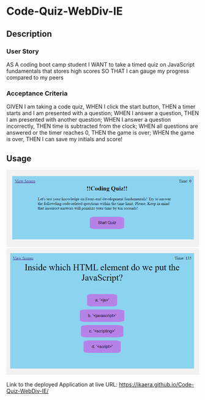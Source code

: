 # Code-Quiz-WebDiv-IE

## Description

### User Story
AS A coding boot camp student
I WANT to take a timed quiz on JavaScript fundamentals that stores high scores
SO THAT I can gauge my progress compared to my peers


### Acceptance Criteria
GIVEN I am taking a code quiz,
WHEN I click the start button,
THEN a timer starts and I am presented with a question;
WHEN I answer a question,
THEN I am presented with another question;
WHEN I answer a question incorrectly,
THEN time is subtracted from the clock;
WHEN all questions are answered or the timer reaches 0,
THEN the game is over;
WHEN the game is over,
THEN I can save my initials and score!


<!-- Provide a short description explaining the what, why, and how of your project. Use the following questions as a guide:

- What was your motivation?
- Why did you build this project? (Note: the answer is not "Because it was a homework assignment.")
- What problem does it solve?
- What did you learn?

## Table of Contents (Optional)

If your README is long, add a table of contents to make it easy for users to find what they need.

- [Installation](#installation)
- [Usage](#usage)
- [Credits](#credits)
- [License](#license)

## Installation

What are the steps required to install your project? Provide a step-by-step description of how to get the development environment running. -->

## Usage

<!-- Provide instructions and examples for use. Include screenshots as needed.

To add a screenshot, create an `assets/images` folder in your repository and upload your screenshot to it. Then, using the relative filepath, add it to your README using the following syntax: -->

    
![1](./Assets/Images/Screenshot1.png)
![2](./Assets/Images/Screenshot2.png)

Link to the deployed Application at live URL:
https://ikaera.github.io/Code-Quiz-WebDiv-IE/

<!-- ## Credits

List your collaborators, if any, with links to their GitHub profiles.

If you used any third-party assets that require attribution, list the creators with links to their primary web presence in this section.

If you followed tutorials, include links to those here as well.

## License

The last section of a high-quality README file is the license. This lets other developers know what they can and cannot do with your project. If you need help choosing a license, refer to [https://choosealicense.com/](https://choosealicense.com/).

---

🏆 The previous sections are the bare minimum, and your project will ultimately determine the content of this document. You might also want to consider adding the following sections.

## Badges

![badmath](https://img.shields.io/github/languages/top/lernantino/badmath)

Badges aren't necessary, per se, but they demonstrate street cred. Badges let other developers know that you know what you're doing. Check out the badges hosted by [shields.io](https://shields.io/). You may not understand what they all represent now, but you will in time.

## Features

If your project has a lot of features, list them here.

## How to Contribute

If you created an application or package and would like other developers to contribute it, you can include guidelines for how to do so. The [Contributor Covenant](https://www.contributor-covenant.org/) is an industry standard, but you can always write your own if you'd prefer.

## Tests

Go the extra mile and write tests for your application. Then provide examples on how to run them here. -->



<!-- ### Mock-Up
The following animation demonstrates the application functionality:

A GIF demonstrates a functioning quiz with a timer.

### Grading Requirements
NOTE
If a Challenge assignment submission is marked as “0”, it is considered incomplete and will not count towards your graduation requirements. Examples of incomplete submissions include the following:

A repository that has no code

A repository that includes a unique name but nothing else

A repository that includes only a README file but nothing else

A repository that only includes starter code

This Challenge is graded based on the following criteria:

### Technical Acceptance Criteria: 40%
Satisfies all of the above acceptance criteria.

### Deployment: 32%
Application deployed at live URL.

Application loads with no errors.

Application GitHub URL submitted.

GitHub repository that contains application code.


### Application Quality: 15%
Application user experience is intuitive and easy to navigate.

Application user interface style is clean and polished.

Application resembles the mock-up functionality provided in the Challenge instructions.

### Repository Quality: 13%
Repository has a unique name.

Repository follows best practices for file structure and naming conventions.

Repository follows best practices for class/id naming conventions, indentation, high-quality comments, etc.

Repository contains multiple descriptive commit messages.

Repository contains a high-quality README file with description, screenshot, and link to deployed application. -->